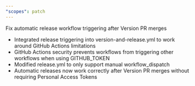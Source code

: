 ```yaml
---
"scopes": patch
---
```


Fix automatic release workflow triggering after Version PR merges

- Integrated release triggering into version-and-release.yml to work around GitHub Actions limitations
- GitHub Actions security prevents workflows from triggering other workflows when using GITHUB_TOKEN
- Modified release.yml to only support manual workflow_dispatch
- Automatic releases now work correctly after Version PR merges without requiring Personal Access Tokens